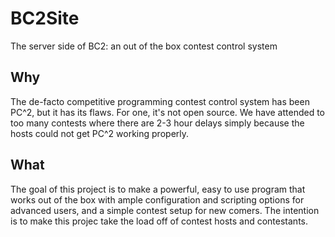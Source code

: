 # BC2Site
The server side of BC2: an out of the box contest control system

## Why
The de-facto competitive programming contest control system has been PC^2, but it has its flaws. For one, it's not open source. We have attended to too many contests where there are 2-3 hour delays simply because the hosts could not get PC^2 working properly.

## What
The goal of this project is to make a powerful, easy to use program that works out of the box with ample configuration and scripting options for advanced users, and a simple contest setup for new comers. The intention is to make this projec take the load off of contest hosts and contestants.

